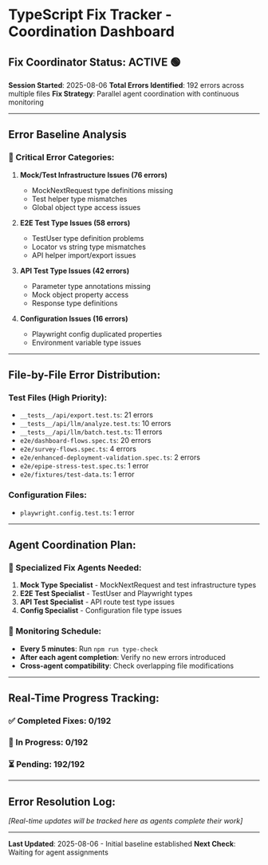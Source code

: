 # TypeScript Fix Tracker - Coordination Dashboard

## Fix Coordinator Status: ACTIVE 🟢

**Session Started**: 2025-08-06
**Total Errors Identified**: 192 errors across multiple files
**Fix Strategy**: Parallel agent coordination with continuous monitoring

---

## Error Baseline Analysis

### 🔴 Critical Error Categories:

1. **Mock/Test Infrastructure Issues (76 errors)**
   - MockNextRequest type definitions missing
   - Test helper type mismatches
   - Global object type access issues

2. **E2E Test Type Issues (58 errors)**
   - TestUser type definition problems
   - Locator vs string type mismatches
   - API helper import/export issues

3. **API Test Type Issues (42 errors)**
   - Parameter type annotations missing
   - Mock object property access
   - Response type definitions

4. **Configuration Issues (16 errors)**
   - Playwright config duplicated properties
   - Environment variable type issues

---

## File-by-File Error Distribution:

### Test Files (High Priority):
- `__tests__/api/export.test.ts`: 21 errors
- `__tests__/api/llm/analyze.test.ts`: 10 errors
- `__tests__/api/llm/batch.test.ts`: 11 errors
- `e2e/dashboard-flows.spec.ts`: 20 errors
- `e2e/survey-flows.spec.ts`: 4 errors
- `e2e/enhanced-deployment-validation.spec.ts`: 2 errors
- `e2e/epipe-stress-test.spec.ts`: 1 error
- `e2e/fixtures/test-data.ts`: 1 error

### Configuration Files:
- `playwright.config.test.ts`: 1 error

---

## Agent Coordination Plan:

### 🎯 Specialized Fix Agents Needed:
1. **Mock Type Specialist** - MockNextRequest and test infrastructure types
2. **E2E Test Specialist** - TestUser and Playwright types
3. **API Test Specialist** - API route test type issues
4. **Config Specialist** - Configuration file type issues

### 🔄 Monitoring Schedule:
- **Every 5 minutes**: Run `npm run type-check`
- **After each agent completion**: Verify no new errors introduced
- **Cross-agent compatibility**: Check overlapping file modifications

---

## Real-Time Progress Tracking:

### ✅ Completed Fixes: 0/192
### 🔄 In Progress: 0/192
### ⏳ Pending: 192/192

---

## Error Resolution Log:

*[Real-time updates will be tracked here as agents complete their work]*

---

**Last Updated**: 2025-08-06 - Initial baseline established
**Next Check**: Waiting for agent assignments